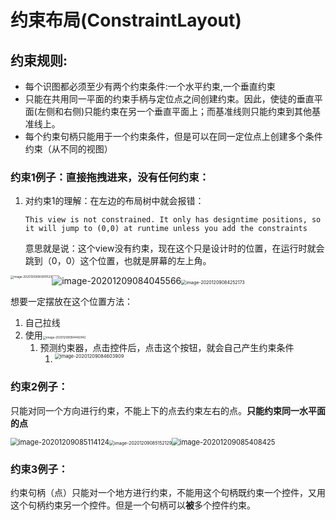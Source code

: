 # 约束布局(ConstraintLayout)

## 约束规则:

+ 每个识图都必须至少有两个约束条件:一个水平约束,一个垂直约束
+ 只能在共用同一平面的约束手柄与定位点之间创建约束。因此，使徒的垂直平面(左侧和右侧)只能约束在另一个垂直平面上；而基准线则只能约束到其他基准线上。
+ 每个约束句柄只能用于一个约束条件，但是可以在同一定位点上创建多个条件约束（从不同的视图）

### 约束1例子：直接拖拽进来，没有任何约束：

1. 对约束1的理解：在左边的布局树中就会报错：

   `This view is not constrained. It only has designtime positions, so it will jump to (0,0) at runtime unless you add the constraints`

   意思就是说：这个view没有约束，现在这个只是设计时的位置，在运行时就会跳到（0，0）这个位置，也就是屏幕的左上角。

<img src="https://gitee.com/pengjae/pic/raw/master/img/20201209083917.png" alt="image-20201209083910123" style="zoom: 33%; float: left;" />![image-20201209084045566](https://gitee.com/pengjae/pic/raw/master/img/20201209084045.png)<img src="https://gitee.com/pengjae/pic/raw/master/img/20201209084252.png" alt="image-20201209084252173" style="zoom:50%;" />







想要一定摆放在这个位置方法：

1. 自己拉线
2. 使用<img src="https://gitee.com/pengjae/pic/raw/master/img/20201209084442.png" alt="image-20201209084442942" style="zoom:33%;" />
   1. 预测约束器，点击控件后，点击这个按钮，就会自己产生约束条件
      1. <img src="https://gitee.com/pengjae/pic/raw/master/img/20201209084603.png" alt="image-20201209084603909" style="zoom:53%;float:left" />

### 约束2例子：

只能对同一个方向进行约束，不能上下的点去约束左右的点。**只能约束同一水平面的点**	

<img src="https://gitee.com/pengjae/pic/raw/master/img/20201209085114.png" alt="image-20201209085114124" style="zoom:80%;float:left" /><img src="https://gitee.com/pengjae/pic/raw/master/img/20201209085152.png" alt="image-20201209085152129" style="zoom: 50%;" /><img src="https://gitee.com/pengjae/pic/raw/master/img/20201209085408.png" alt="image-20201209085408425" style="zoom:80%;" />

### 约束3例子：

约束句柄（点）只能对一个地方进行约束，不能用这个句柄既约束一个控件，又用这个句柄约束另一个控件。但是一个句柄可以**被**多个控件约束。

